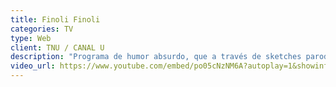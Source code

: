 ```yaml
---
title: Finoli Finoli
categories: TV
type: Web
client: TNU / CANAL U
description: "Programa de humor absurdo, que a través de sketches parodia mucho de lo que sucede en la televisión de los últimos años. Referencias directas: Cha cha cha, Todo por dos pesos, Peter Capusotto y sus videos, Kids in the Hall, Monty Python, Benny hill, Tim and Eric awesome show great Job."
video_url: https://www.youtube.com/embed/po05cNzNM6A?autoplay=1&showinfo=0&width=500&height=280
---
```

